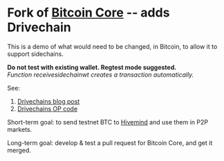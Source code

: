 Fork of [Bitcoin Core](https://github.com/bitcoin/bitcoin) -- adds Drivechain
===================================================================================

This is a demo of what would need to be changed, in Bitcoin, to allow it to support sidechains.

<b>Do not test with existing wallet. Regtest mode suggested.</b>  
<i>Function receivesidechainwt creates a transaction automatically.</i>

See:

1. [Drivechains blog post](http://www.truthcoin.info/blog/drivechain/) 
2. [Drivechains OP code](http://www.truthcoin.info/blog/drivechain-op-code/)

Short-term goal: to send testnet BTC to [Hivemind](https://github.com/bitcoin-hivemind/hivemind) and use them in P2P markets.

Long-term goal: develop & test a pull request for Bitcoin Core, and get it merged.
